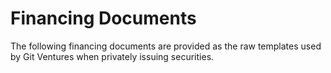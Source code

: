 # Financing Documents



The following financing documents are provided as the raw templates used by Git Ventures when privately issuing securities.